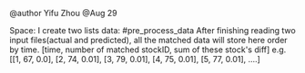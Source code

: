 @author Yifu Zhou
@Aug 29

Space:
I create two lists data:
#pre_process_data 
After finishing reading two input files(actual and predicted), all the matched data will store here order by time.
[time, number of matched stockID, sum of these stock's diff]
e.g.
[[1, 67, 0.0], [2, 74, 0.01], [3, 79, 0.01], [4, 75, 0.01], [5, 77, 0.01], ....]

